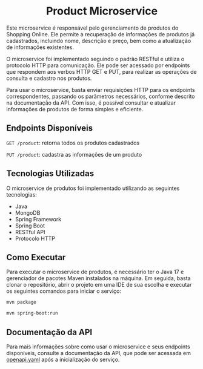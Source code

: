<h1 align="center">Product Microservice</h1>
Este microservice é responsável pelo gerenciamento de produtos do Shopping Online. Ele permite a recuperação de informações de produtos já cadastrados, incluindo nome, descrição e preço, bem como a atualização de informações existentes.

O microservice foi implementado seguindo o padrão RESTful e utiliza o protocolo HTTP para comunicação. Ele pode ser acessado por endpoints que respondem aos verbos HTTP GET e PUT, para realizar as operações de consulta e cadastro nos produtos.

Para usar o microservice, basta enviar requisições HTTP para os endpoints correspondentes, passando os parâmetros necessários, conforme descrito na documentação da API. Com isso, é possível consultar e atualizar informações de produtos de forma simples e eficiente.

## Endpoints Disponíveis

`GET /product`: retorna todos os produtos cadastrados

`PUT /product`: cadastra as informações de um produto

## Tecnologias Utilizadas
O microservice de produtos foi implementado utilizando as seguintes tecnologias:

<ul>
<li>Java</li>
<li>MongoDB</li>
<li>Spring Framework</li>
<li>Spring Boot</li>
<li>RESTful API</li>
<li>Protocolo HTTP</li>
</ul>

## Como Executar
Para executar o microservice de produtos, é necessário ter o Java 17 e gerenciador de pacotes Maven instalados na máquina. Em seguida, basta clonar o repositório, abrir o projeto em uma IDE de sua escolha e executar os seguintes comandos para iniciar o serviço:

```bash
mvn package
```
```bash
mvn spring-boot:run
```

## Documentação da API
Para mais informações sobre como usar o microservice e seus endpoints disponíveis, consulte a documentação da API, que pode ser acessada em [openapi.yaml](openapi.yaml) após a inicialização do serviço.